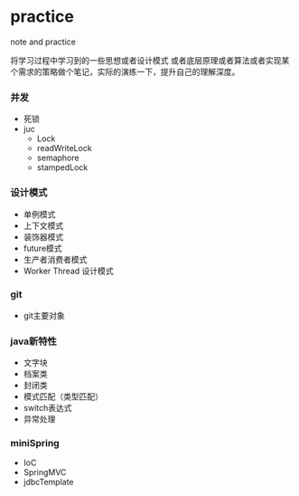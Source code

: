 # practice
note and practice

将学习过程中学习到的一些思想或者设计模式
或者底层原理或者算法或者实现某个需求的策略做个笔记，实际的演练一下，提升自己的理解深度。

### 并发

- 死锁
- juc
  - Lock
  - readWriteLock
  - semaphore
  - stampedLock

### 设计模式

- 单例模式
- 上下文模式
- 装饰器模式
- future模式
- 生产者消费者模式
- Worker Thread 设计模式

### git 

- git主要对象
### java新特性

- 文字块
- 档案类
- 封闭类
- 模式匹配（类型匹配）
- switch表达式
- 异常处理
### miniSpring

- IoC
- SpringMVC
- jdbcTemplate
